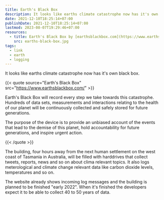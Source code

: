 ```yaml
---
title: Earth's Black Box
description: It looks like earths climate catastrophe now has it's own black box which will record every step we take towards this catastrophe.
date: 2021-12-10T18:25:14+07:00
publishDate: 2021-12-10T18:25:14+07:00
lastmod: 2023-08-07T19:29:46+07:00
resources:
  - title: Earth's Black Box by [earthsblackbox.com](https://www.earthsblackbox.com/)
    src: earths-black-box.jpg
tags:
  - link
  - earth
  - logging
---
```


It looks like earths climate catastrophe now has it's own black box.

{{< quote source="Earth's Black Box" src="https://www.earthsblackbox.com/" >}}

Earth's Black Box will record every step we take towards this catastrophe. Hundreds of data sets, measurements and interactions relating to the health of our planet will be continuously collected and safely stored for future generations.

The purpose of the device is to provide an unbiased account of the events that lead to the demise of this planet, hold accountability for future generations, and inspire urgent action.

{{< /quote >}}

The building, four hours away from the next human settlement on the west coast of Tasmania in Australia, will be filled with harddrives that collect tweets, reports, news and so on about clima relevant topics. It also logs meterological and climate change relevant data like carbon dioxide levels, temperatures and so on.

The website already shows incoming log messages and the building is planned to be finished "early 2022". When it's finished the developers expect it to be able to collect 40 to 50 years of data.
